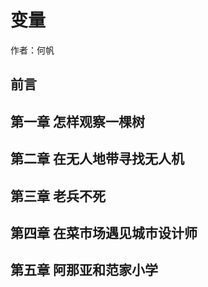 变量
==========================

作者：何帆

前言
--------------------------

第一章 怎样观察一棵树
--------------------------

第二章 在无人地带寻找无人机
--------------------------

第三章 老兵不死
--------------------------

第四章 在菜市场遇见城市设计师
--------------------------

第五章 阿那亚和范家小学
--------------------------